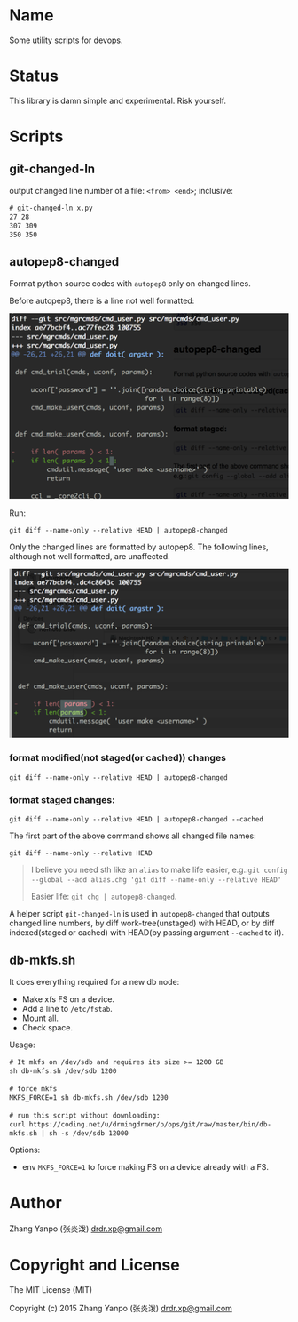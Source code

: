 #   Name

Some utility scripts for devops.

#   Status

This library is damn simple and experimental. Risk yourself.

#  Scripts

## git-changed-ln

output changed line number of a file: `<from> <end>`; inclusive:

```
# git-changed-ln x.py
27 28
307 309
350 350
```

## autopep8-changed

Format python source codes with `autopep8` only on changed lines.

Before autopep8, there is a line not well formatted:

![alt-text](readme-res/autopep8-changed/before.png)

Run:

```
git diff --name-only --relative HEAD | autopep8-changed
```

Only the changed lines are formatted by autopep8.
The following lines, although not well formatted, are unaffected.

![alt-text](readme-res/autopep8-changed/after.png)

### format modified(not staged(or cached)) changes

```
git diff --name-only --relative HEAD | autopep8-changed
```

### format staged changes:

```
git diff --name-only --relative HEAD | autopep8-changed --cached
```

The first part of the above command shows all changed file names:

```
git diff --name-only --relative HEAD
```

> I believe you need sth like an `alias` to make life easier,
> e.g.:`git config --global --add alias.chg 'git diff --name-only --relative HEAD'`
>
> Easier life: `git chg | autopep8-changed`.

A helper script `git-changed-ln` is used in `autopep8-changed` that outputs
changed line numbers,
by diff work-tree(unstaged) with HEAD,
or by diff indexed(staged or cached) with HEAD(by passing argument `--cached`
to it).


## db-mkfs.sh

It does everything required for a new db node:

-   Make xfs FS on a device.
-   Add a line to `/etc/fstab`.
-   Mount all.
-   Check space.

Usage:

```
# It mkfs on /dev/sdb and requires its size >= 1200 GB
sh db-mkfs.sh /dev/sdb 1200

# force mkfs
MKFS_FORCE=1 sh db-mkfs.sh /dev/sdb 1200

# run this script without downloading:
curl https://coding.net/u/drmingdrmer/p/ops/git/raw/master/bin/db-mkfs.sh | sh -s /dev/sdb 12000
```

Options:

-   env `MKFS_FORCE=1` to force making FS on a device already with a FS.


#   Author

Zhang Yanpo (张炎泼) <drdr.xp@gmail.com>

#   Copyright and License

The MIT License (MIT)

Copyright (c) 2015 Zhang Yanpo (张炎泼) <drdr.xp@gmail.com>
